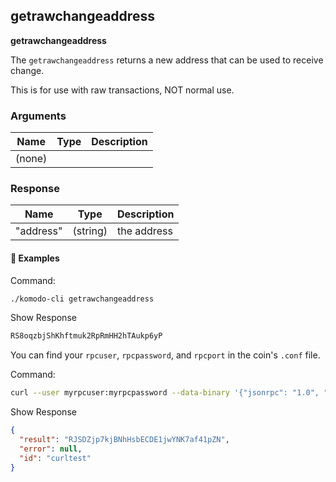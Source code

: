 ## getrawchangeaddress

**getrawchangeaddress**

The `getrawchangeaddress` returns a new address that can be used to receive change.

This is for use with raw transactions, NOT normal use.

### Arguments

| Name   | Type | Description |
| ------ | ---- | ----------- |
| (none) |      |             |

### Response

| Name      | Type     | Description |
| --------- | -------- | ----------- |
| "address" | (string) | the address |

#### 📌 Examples

Command:

```bash
./komodo-cli getrawchangeaddress
```

Show Response

```bash
RS8oqzbjShKhftmuk2RpRmHH2hTAukp6yP
```

You can find your `rpcuser`, `rpcpassword`, and `rpcport` in the coin's `.conf` file.

Command:

```bash
curl --user myrpcuser:myrpcpassword --data-binary '{"jsonrpc": "1.0", "id":"curltest", "method": "getrawchangeaddress", "params": [] }' -H 'content-type: text/plain;' http://127.0.0.1:myrpcport/
```

Show Response

```json
{
  "result": "RJSDZjp7kjBNhHsbECDE1jwYNK7af41pZN",
  "error": null,
  "id": "curltest"
}
```